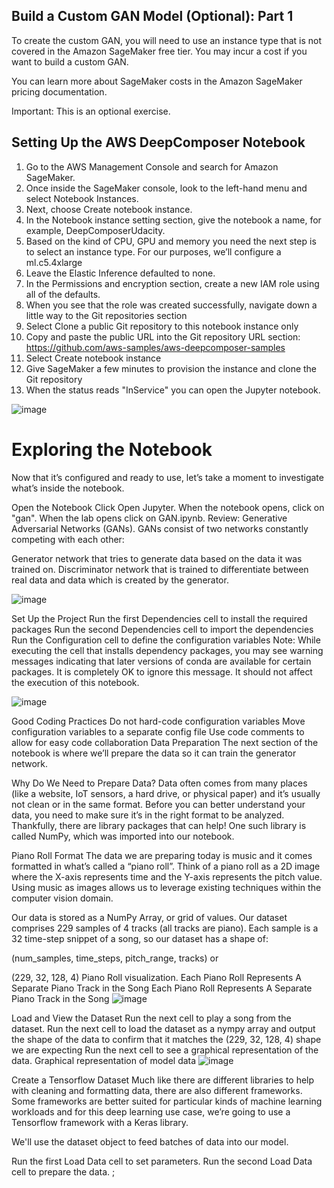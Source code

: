 Build a Custom GAN Model (Optional): Part 1
-------------------------------------------

To create the custom GAN, you will need to use an instance type that is not covered in the Amazon SageMaker free tier. You may incur a cost if you want to build a custom GAN.

You can learn more about SageMaker costs in the Amazon SageMaker pricing documentation.

Important: This is an optional exercise.

Setting Up the AWS DeepComposer Notebook
----------------------------------------

1. Go to the AWS Management Console and search for Amazon SageMaker.
2. Once inside the SageMaker console, look to the left-hand menu and select Notebook Instances.
3. Next, choose Create notebook instance.
4. In the Notebook instance setting section, give the notebook a name, for example, DeepComposerUdacity.
5. Based on the kind of CPU, GPU and memory you need the next step is to select an instance type. For our purposes, we’ll configure a ml.c5.4xlarge
6. Leave the Elastic Inference defaulted to none.
7. In the Permissions and encryption section, create a new IAM role using all of the defaults.
8. When you see that the role was created successfully, navigate down a little way to the Git repositories section
9. Select Clone a public Git repository to this notebook instance only
10. Copy and paste the public URL into the Git repository URL section: https://github.com/aws-samples/aws-deepcomposer-samples
11. Select Create notebook instance
12. Give SageMaker a few minutes to provision the instance and clone the Git repository
13. When the status reads "InService" you can open the Jupyter notebook.

![image](https://user-images.githubusercontent.com/70132200/127693247-703b6c35-83f8-4dc9-83a1-c45c6c6a2911.png)


# Exploring the Notebook
Now that it’s configured and ready to use, let’s take a moment to investigate what’s inside the notebook.

Open the Notebook
Click Open Jupyter.
When the notebook opens, click on "gan".
When the lab opens click on GAN.ipynb.
Review: Generative Adversarial Networks (GANs).
GANs consist of two networks constantly competing with each other:

Generator network that tries to generate data based on the data it was trained on.
Discriminator network that is trained to differentiate between real data and data which is created by the generator.

![image](https://user-images.githubusercontent.com/70132200/127693321-d82d8ff4-e469-4002-b966-69722ce9f784.png)


Set Up the Project
Run the first Dependencies cell to install the required packages
Run the second Dependencies cell to import the dependencies
Run the Configuration cell to define the configuration variables
Note: While executing the cell that installs dependency packages, you may see warning messages indicating that later versions of conda are available for certain packages. It is completely OK to ignore this message. It should not affect the execution of this notebook.

![image](https://user-images.githubusercontent.com/70132200/127693364-039b7a8f-095f-4f1d-96f7-db90e6d6c811.png)


Good Coding Practices
Do not hard-code configuration variables
Move configuration variables to a separate config file
Use code comments to allow for easy code collaboration
Data Preparation
The next section of the notebook is where we’ll prepare the data so it can train the generator network.

Why Do We Need to Prepare Data?
Data often comes from many places (like a website, IoT sensors, a hard drive, or physical paper) and it’s usually not clean or in the same format. Before you can better understand your data, you need to make sure it’s in the right format to be analyzed. Thankfully, there are library packages that can help! One such library is called NumPy, which was imported into our notebook.

Piano Roll Format
The data we are preparing today is music and it comes formatted in what’s called a “piano roll”. Think of a piano roll as a 2D image where the X-axis represents time and the Y-axis represents the pitch value. Using music as images allows us to leverage existing techniques within the computer vision domain.

Our data is stored as a NumPy Array, or grid of values. Our dataset comprises 229 samples of 4 tracks (all tracks are piano). Each sample is a 32 time-step snippet of a song, so our dataset has a shape of:

(num_samples, time_steps, pitch_range, tracks)
or

(229, 32, 128, 4)
Piano Roll visualization. Each Piano Roll Represents A Separate Piano Track in the Song
Each Piano Roll Represents A Separate Piano Track in the Song
![image](https://user-images.githubusercontent.com/70132200/127693551-fa994d23-9ca6-44dd-9c33-0e2d67848f75.png)

Load and View the Dataset
Run the next cell to play a song from the dataset.
Run the next cell to load the dataset as a nympy array and output the shape of the data to confirm that it matches the (229, 32, 128, 4) shape we are expecting
Run the next cell to see a graphical representation of the data.
Graphical representation of model data
![image](https://user-images.githubusercontent.com/70132200/127693505-9ce3403c-1c16-4e3e-adbc-91533e3aa8d5.png)

Create a Tensorflow Dataset
Much like there are different libraries to help with cleaning and formatting data, there are also different frameworks. Some frameworks are better suited for particular kinds of machine learning workloads and for this deep learning use case, we’re going to use a Tensorflow framework with a Keras library.

We'll use the dataset object to feed batches of data into our model.

Run the first Load Data cell to set parameters.
Run the second Load Data cell to prepare the data.
;
